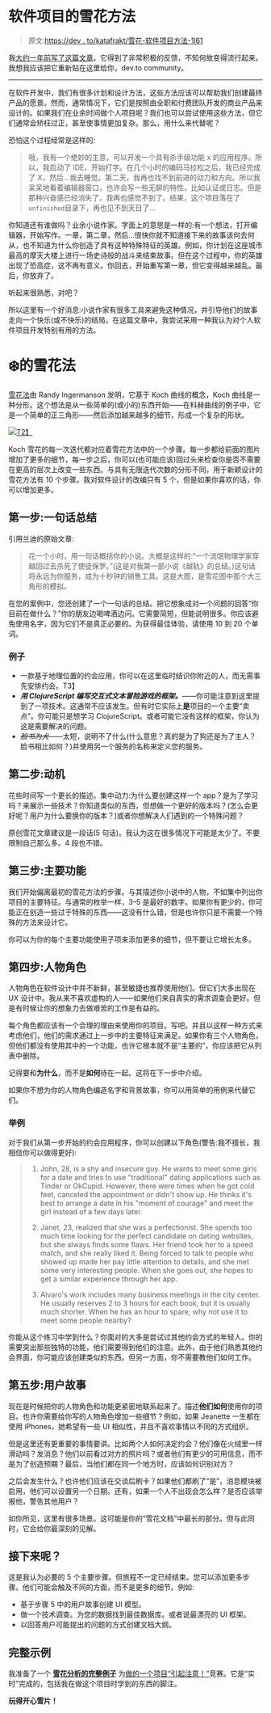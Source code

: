 # 软件项目的雪花方法

> 原文:[https://dev . to/katafrakt/雪花-软件项目方法-1l61](https://dev.to/katafrakt/snowflake-method-for-software-projects-1l61)

我[大约一年前写了这篇文章](http://katafrakt.me/2017/04/29/snowflake-method-for-software-projects/)。它得到了非常积极的反馈，不知何故变得流行起来。我想我应该把它重新贴在这里给你，dev.to community。

* * *

在软件开发中，我们有很多计划和设计方法，这些方法应该可以帮助我们创建最终产品的愿景。然而，通常情况下，它们是按照由全职和付费团队开发的商业产品来设计的。如果我们在业余时间做个人项目呢？我们也可以尝试使用这些方法，但它们通常会矫枉过正，甚至使事情更加复杂。那么，用什么来代替呢？

恐怕这个过程经常是这样的:

> 哦，我有一个绝妙的主意，可以开发一个具有杀手级功能 x 的应用程序。所以，我启动了 IDE，开始打字。在几个小时的编码马拉松之后，我已经完成了 X，然后…我去睡觉。第二天，我再也找不到前进的动力和方向。所以我呆呆地看着编辑器窗口，也许会写一些无聊的特性，比如认证或日志。但是那种兴奋感已经消失了，我再也感觉不到了。结果，这个项目落在了`unfinished`目录下，再也见不到天日了…

你知道还有谁做吗？业余小说作家。字面上的意思是一样的:有一个想法，打开编辑器，开始写作。一章，第二章，然后…很快你就不知道接下来的故事该何去何从，也不知道为什么你创造了具有这种特殊特征的英雄。例如，你计划在这座城市最高的摩天大楼上进行一场史诗般的战斗来结束故事。但在这个过程中，你的英雄出现了恐高症，这不再有意义。你回去，开始重写第一章，但它变得越来越乱。最后，你放弃了。

听起来很熟悉，对吧？

所以这里有一个好消息:小说作家有很多工具来避免这种情况，并引导他们的故事走向一个快乐(或不快乐)的结局。在这篇文章中，我尝试采用一种我认为对个人软件项目开发特别有用的方法。

# [](#the-snowflake-method)❄️的雪花法

[雪花法](http://www.advancedfictionwriting.com/articles/snowflake-method/)由 Randy Ingermanson 发明，它基于 Koch 曲线的概念，Koch 曲线是一种分形。这个想法是从一些简单的(或小的)东西开始——在科赫曲线的例子中，它是一个简单的正三角形——然后添加越来越多的细节，形成一个复杂的形状。

[![](../Images/7433f4a4601e156ac5b206b6b00e4e4a.png)T2】](https://res.cloudinary.com/practicaldev/image/fetch/s--3r-V4Hfn--/c_limit%2Cf_auto%2Cfl_progressive%2Cq_auto%2Cw_880/http://katafrakt.me/assets/600px-KochFlake.svg.png)

Koch 雪花的每一次迭代都对应着雪花方法中的一个步骤。每一步都给前面的图片增加了更多的细节，每一步之后，你可以(也可能应该)回过头来检查你是否不需要在更高的层次上改变一些东西。与具有无限迭代次数的分形不同，用于新颖设计的雪花方法有 10 个步骤。我对软件设计的改编只有 5 个，但是如果你喜欢的话，你可以增加更多。

## [](#step-1-one-sentence-summary)第一步:一句话总结

引用兰迪的原始文章:

> 花一个小时，用一句话概括你的小说。大概是这样的:“一个流氓物理学家穿越回过去杀死了使徒保罗。”(这是对我第一部小说《越轨》的总结。)这句话将永远为你服务，成为十秒钟的销售工具。这是大图，是雪花图中那个大三角形的模拟。

在您的案例中，您还创建了一个一句话的总结。把它想象成对一个问题的回答“你目前在做什么？”你的朋友边喝啤酒边问。它需要简短，但能说明很多。你应该避免使用名字，因为它们不是真正必要的。为获得最佳体验，请使用 10 到 20 个单词。

### [](#examples)例子

*   一款基于地理位置的约会应用，你可以在这里临时结识你附近的人，而无需事先安排约会。T3】
*   ***用 ClojureScript 编写交互式文本冒险游戏的框架。***——你可能注意到这里提到了一项技术。这通常不应该发生。但有时它实际上**是**项目的一个主要“卖点”。你可能只是想学习 ClojureScript。或者可能它没有这样的框架，你认为这是需要解决的问题。
*   ~~*脸书为犬*~~——太短，说明不了什么(什么意思？真的是为了狗还是为了主人？脸书相比如何？)并使用另一个服务的名称来定义您的服务。

## [](#step-2-motivation)第二步:动机

花些时间写一个更长的描述。集中动力:为什么要创建这样一个 app？是为了学习吗？来展示一些技术？你知道类似的东西，但想做一个更好的版本吗？(怎么会更好呢？用户为什么要换你的版本？)或者你想解决人们遇到的一个特殊问题？

原创雪花文章建议是一段话(5 句话)。我认为这在很多情况下可能是太少了。不要限制自己那么多。4 段也不错。

## [](#step-3-main-features)第三步:主要功能

我们开始偏离最初的雪花方法的步骤。与其描述你小说中的人物，不如集中列出你项目的主要特征。与通常的枚举一样，3–5 是最好的数字。如果你有更少的，你可能正在创造一些过于特殊的东西——这没有什么错，但是也许你只是不需要一个特殊的方法来设计它。

你可以为你的每个主要功能使用子项来添加更多的细节，但不要让它增长太多。

## [](#step-4-personas)第四步:人物角色

人物角色在软件设计中并不新鲜，甚至敏捷也推荐使用他们。但它们大多出现在 UX 设计中。我从来不喜欢虚构的人——如果他们来自真实的需求调查会更好。但是有时候让你的想象力去做艰苦的工作是有益的。

每个角色都应该有一个合理的理由来使用你的项目。写吧。并且以这样一种方式来考虑他们，他们的需求通过上一步中的主要特征来满足。如果你有三个人物角色，但他们都没有使用其中的一个功能，也许它根本就不是“主要的”，你应该把它从列表中删除。

记得要和**为什么**，而不是**如何**待在一起。这将在下一步中介绍。

如果你不想为你的人物角色编造名字和背景故事，你可以用简单的用例来代替它们。

### [](#example)举例

对于我们从第一步开始的约会应用程序，你可以创建以下角色(警告:我不擅长，我相信你可以做得更好):

> 1.  John, 28, is a shy and insecure guy. He wants to meet some girls for a date and tries to use "traditional" dating applications such as Tinder or OkCupid. However, there were times when he got cold feet, canceled the appointment or didn't show up. He thinks it's best to arrange a date in his "moment of courage" and meet the girl instead of a few days later.
>     
>     
> 2.  Janet, 23, realized that she was a perfectionist. She spends too much time looking for the perfect candidate on dating websites, but she always finds some flaws. Her friend took her to a speed match, and she really liked it. Being forced to talk to people who showed up made her pay little attention to details, and she met some very interesting people. When she goes out, she hopes to get a similar experience through her app.
>     
>     
> 3.  Alvaro's work includes many business meetings in the city center. He usually reserves 2 to 3 hours for each book, but it is usually much shorter. When he has an hour to spare, why not use it to meet some people nearby?

你能从这个练习中学到什么？你面对的大多是尝试过其他约会方式的年轻人。你的需要突出那些独特的功能，他们需要得到他们的注意。此外，由于他们熟悉其他约会界面，你可能应该创建类似的东西。但另一方面，你不需要教他们如何工作。

## [](#step-5-user-stories)第五步:用户故事

现在是时候把你的人物角色和功能更紧密地联系起来了。描述**他们如何**使用你的项目。也许你需要给你写的人物角色增加一些细节？例如，如果 Jeanette 一生都在使用 iPhones，她希望有一些 UI 相似性，并且不喜欢事情以不同的方式组织。

但是这里还有更重要的事情要讲。比如两个人如何决定约会？他们像在火绒里一样滑动吗？发消息？他们以前看过对方的照片吗？或者他们有更少的可用信息，而不是为了创造预期？最后，当他们都在同一个地方时，应该如何识别对方？

之后会发生什么？也许他们应该在交谈后刷卡？如果他们都刷了“是”，消息模块被启用，他们可以设置另一个日期。还有，如果一个人不出现会怎么样？是否应该举报他，警告其他用户？

如你所见，这里有很多场景。这可能是你的“雪花文档”中最长的部分。但与此同时，它会给你最深刻的见解。

## [](#what-next)接下来呢？

这是我认为必要的 5 个主要步骤。但旅程不一定已经结束。您可以添加更多步骤。他们可能会触及不同的方面，而不是更多的细节。例如:

*   基于步骤 5 中的用户故事创建 UI 模型。
*   做一个技术调查。为您的数据找到最佳数据库。或者说最漂亮的 UI 框架。
*   以回答用户可能提出的问题的方式创建文档大纲。

## [](#full-example)完整示例

我准备了一个 [**雪花分析的完整例子**](http://katafrakt.me/2017/04/29/modeling-bletchley-with-snowflake/) 为[做的一个项目“引起注意！”](http://devstyle.pl/daj-sie-poznac/)竞赛。它是“实时”完成的，包括我在做这个项目时学到的东西的脚注。

**玩得开心雪片！**